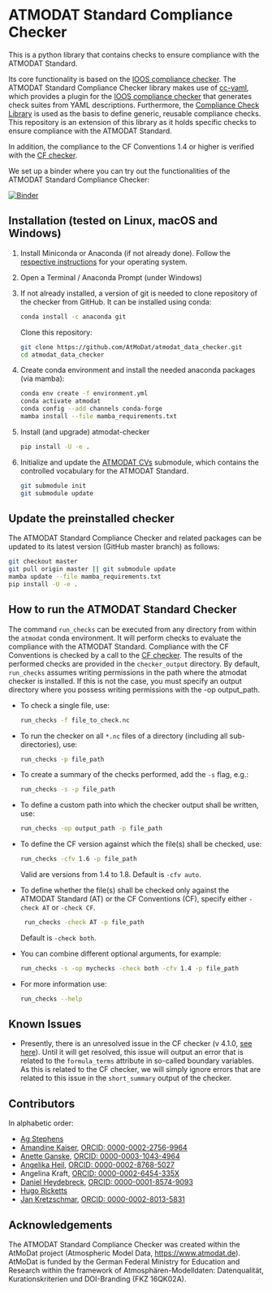 # ATMODAT Standard Compliance Checker

This is a python library that contains checks to ensure compliance with the ATMODAT Standard.

Its core functionality is based on the [IOOS compliance checker](https://github.com/ioos/compliance-checker). The ATMODAT Standard Compliance Checker library makes use of [cc-yaml](https://github.com/cedadev/cc-yaml), which provides a plugin for the [IOOS compliance checker](https://github.com/ioos/compliance-checker) that generates check suites from YAML descriptions. Furthermore, the [Compliance Check Library](https://github.com/cedadev/compliance-check-lib) is used as the basis to define generic, reusable compliance checks. This repository is an extension of this library as it holds specific checks to ensure compliance with the ATMODAT Standard.

In addition, the compliance to the CF Conventions 1.4 or higher is verified with the [CF checker](https://github.com/cedadev/cf-checker).

We set up a binder where you can try out the functionalities of the ATMODAT Standard Compliance Checker:

[![Binder](https://mybinder.org/badge_logo.svg)](https://mybinder.org/v2/gh/AtMoDat/atmodat_data_checker/HEAD?filepath=notebooks)

## Installation (tested on Linux, macOS and Windows)

1. Install Miniconda or Anaconda (if not already done). Follow the [respective instructions](https://docs.conda.io/projects/conda/en/latest/user-guide/install/index.html#regular-installation) for your operating system.


2. Open a Terminal / Anaconda Prompt (under Windows)


3. If not already installed, a version of git is needed to clone repository of the checker from GitHub. It can be installed using conda:
    ```bash
   conda install -c anaconda git
    ```
   Clone this repository:

   ```bash
   git clone https://github.com/AtMoDat/atmodat_data_checker.git
   cd atmodat_data_checker
   ```

4. Create conda environment and install the needed anaconda packages (via mamba):
   ```bash
   conda env create -f environment.yml
   conda activate atmodat
   conda config --add channels conda-forge
   mamba install --file mamba_requirements.txt
   ```

5. Install (and upgrade) atmodat-checker
   ```bash
   pip install -U -e .
   ```

6. Initialize and update the [ATMODAT CVs](https://github.com/AtMoDat/AtMoDat_CVs) submodule, which contains the controlled vocabulary for the ATMODAT Standard.
   ```bash
   git submodule init
   git submodule update
   ```

## Update the preinstalled checker 
The ATMODAT Standard Compliance Checker and related packages can be updated to its latest version (GitHub master branch) as follows:
```bash
git checkout master
git pull origin master || git submodule update
mamba update --file mamba_requirements.txt
pip install -U -e .
```

## How to run the ATMODAT Standard Checker

The command `run_checks` can be executed from any directory from within the `atmodat` conda environment. It will perform checks to evaluate the compliance with the ATMODAT Standard.  Compliance with the CF Conventions is checked by a call to the [CF checker](https://github.com/cedadev/cf-checker). The results of the performed checks are provided in the `checker_output` directory. 
By default, `run_checks` assumes writing permissions in the path where the atmodat checker is installed. If this is not the case, you must specify an output directory where you possess writing permissions with the -op output_path.

* To check a single file, use:
   ```bash
   run_checks -f file_to_check.nc
   ```
* To run the checker on all `*.nc` files of a directory (including all sub-directories), use:
   ```bash
   run_checks -p file_path
   ```
* To create a summary of the checks performed, add the `-s` flag, e.g.:
   ```bash
   run_checks -s -p file_path
   ```
* To define a custom path into which the checker output shall be written, use:
   ```bash
   run_checks -op output_path -p file_path
   ```
* To define the CF version against which the file(s) shall be checked, use:
   ```bash
   run_checks -cfv 1.6 -p file_path
   ```
   Valid are versions from 1.4 to 1.8. Default is `-cfv auto`.


* To define whether the file(s) shall be checked only against the ATMODAT Standard (AT) or the CF Conventions (CF), specify either `-check AT` or `-check CF`. 
  ```bash
   run_checks -check AT -p file_path
  ```
   Default is `-check both`.


* You can combine different optional arguments, for example:
   ```bash
   run_checks -s -op mychecks -check both -cfv 1.4 -p file_path
  ```
* For more information use:
  ```bash
  run_checks --help
  ```
  
## Known Issues
* Presently, there is an unresolved issue in the CF checker (v 4.1.0, [see here](https://github.com/cedadev/cf-checker/issues/75)). Until it will get resolved, this issue will output an error that is related to the `formula_terms` attribute in so-called boundary variables. As this is related to the CF checker, we will simply ignore errors that are related to this issue in the `short_summary` output of the checker.

## Contributors

In alphabetic order:

- [Ag Stephens](https://github.com/agstephens)
- [Amandine Kaiser](https://github.com/am-kaiser), [ORCID: 0000-0002-2756-9964](https://orcid.org/0000-0002-2756-9964)
- [Anette Ganske](https://github.com/anganske), [ORCID: 0000-0003-1043-4964](https://orcid.org/0000-0003-1043-4964)
- [Angelika Heil](https://github.com/atmodatcode), [ORCID: 0000-0002-8768-5027](https://orcid.org/0000-0002-8768-5027)
- Angelina Kraft, [ORCID: 0000-0002-6454-335X](https://orcid.org/0000-0002-6454-335X)
- [Daniel Heydebreck](https://github.com/neumannd), [ORCID: 0000-0001-8574-9093](https://orcid.org/0000-0001-8574-9093)
- [Hugo Ricketts](https://github.com/gapintheclouds)
- [Jan Kretzschmar](https://github.com/jkretz), [ORCID: 0000-0002-8013-5831](http://orcid.org/0000-0002-8013-5831)


## Acknowledgements

The ATMODAT Standard Compliance Checker was created within the AtMoDat project (Atmospheric Model Data, <https://www.atmodat.de>). AtMoDat is funded by the German Federal Ministry for Education and Research within the framework of Atmosphären-Modelldaten: Datenqualität, Kurationskriterien und DOI-Branding (FKZ 16QK02A).
